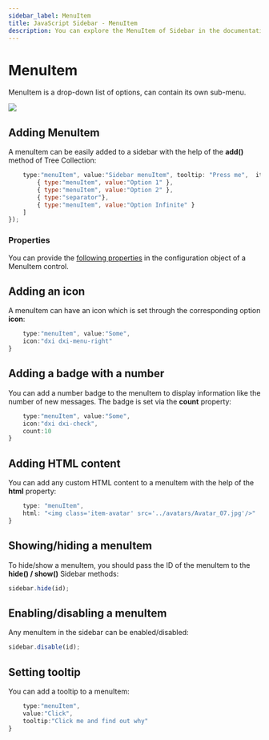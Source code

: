 ```yaml
---
sidebar_label: MenuItem
title: JavaScript Sidebar - MenuItem 
description: You can explore the MenuItem of Sidebar in the documentation of the DHTMLX JavaScript UI library. Browse developer guides and API reference, try out code examples and live demos, and download a free 30-day evaluation version of DHTMLX Suite.
---
```


# MenuItem

MenuItem is a drop-down list of options, can contain its own sub-menu. 

![](../assets/sidebar/menuitem.png)

## Adding MenuItem

A menuItem can be easily added to a sidebar with the help of the **add()** method of Tree Collection:

```javascript
    type:"menuItem", value:"Sidebar menuItem", tooltip: "Press me",  items:[
        { type:"menuItem", value:"Option 1" },
        { type:"menuItem", value:"Option 2" },
        { type:"separator"},
        { type:"menuItem", value:"Option Infinite" }
    ]
});
```

### Properties

You can provide the [following properties](sidebar/api/api_menuitem_properties.md) in the configuration object of a MenuItem control.

## Adding an icon

A menuItem can have an icon which is set through the corresponding option **icon**:

```javascript
    type:"menuItem", value:"Some",
    icon:"dxi dxi-menu-right"
}
```

## Adding a badge with a number

You can add a number badge to the menuItem to display information like the number of new messages. The badge is set via the **count** property:

```javascript
    type:"menuItem", value:"Some",
    icon:"dxi dxi-check",
    count:10
}
```

## Adding HTML content

You can add any custom HTML content to a menuItem with the help of the **html** property:

```javascript
    type: "menuItem",
    html: "<img class='item-avatar' src='../avatars/Avatar_07.jpg'/>"
}
```

## Showing/hiding a menuItem

To hide/show a menuItem, you should pass the ID of the menuItem to the **hide() / show()** Sidebar methods:

```javascript
sidebar.hide(id);
```

## Enabling/disabling a menuItem

Any menuItem in the sidebar can be enabled/disabled:

```javascript
sidebar.disable(id);
```

## Setting tooltip

You can add a tooltip to a menuItem:

```javascript
    type:"menuItem", 
    value:"Click", 
    tooltip:"Click me and find out why"
}
```
